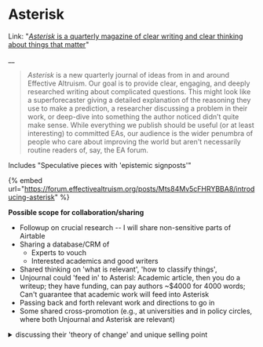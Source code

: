 # Asterisk

Link: "[_Asterisk_ is a quarterly magazine of clear writing and clear thinking about things that matter](https://asteriskmag.com/)"

__

> _Asterisk_ is a new quarterly journal of ideas from in and around Effective Altruism. Our goal is to provide clear, engaging, and deeply researched writing about complicated questions. This might look like a superforecaster giving a detailed explanation of the reasoning they use to make a prediction, a researcher discussing a problem in their work, or deep-dive into something the author noticed didn’t quite make sense. While everything we publish should be useful (or at least interesting) to committed EAs, our audience is the wider penumbra of people who care about improving the world but aren't necessarily routine readers of, say, the EA forum.
>
>

Includes "Speculative pieces with 'epistemic signposts'"

{% embed url="https://forum.effectivealtruism.org/posts/Mts84Mv5cFHRYBBA8/introducing-asterisk" %}

**Possible scope for collaboration/sharing**

* Followup on crucial research -- I will share non-sensitive parts of Airtable
* Sharing a database/CRM of
  * Experts to vouch
  * Interested academics and good writers
* Shared thinking on 'what is relevant', 'how to classify things',
* Unjournal could 'feed in' to Asterisl: Academic article, then you do a writeup; they have funding, can pay authors \~$4000 for 4000 words; Can't guarantee that academic work will feed into Asterisk
* Passing back and forth relevant work and directions to go in
* Some shared cross-promotion (e.g., at universities and in policy circles, where both Unjournal and Asterisk are relevant)

<details>

<summary>discussing their 'theory of change' and unique selling point</summary>

In a lot of newsy media, it's very hard to find big-picture reporting without a confidence threshold

Future perfect is about popularizing EA ideas, Asterisk is about writing about EA ideas in ways that non-EAs can understand but EAs will also be interested in

Bulletin of Atomic Scientists as a comparison example ... international control of nuclear weapons .. clarify their thinking for people who did not have the tech

EA outreach is focused on 'making people EAs' ... but its more important to make the ideas acceptable without the polarizing EA brand

A lot is in the realm of intellectual tools ...

</details>
